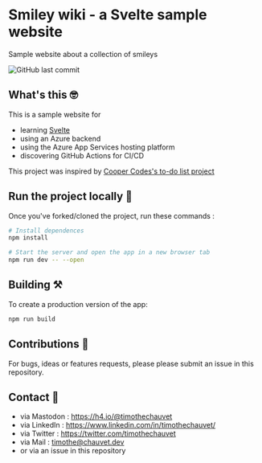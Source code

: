 # Smiley wiki - a Svelte sample website

Sample website about a collection of smileys

![GitHub last commit](https://img.shields.io/github/last-commit/timothechauvet/svelte-actions-sample)

## What's this 🤓
This is a sample website for 
- learning [Svelte](https://kit.svelte.dev/) 
- using an Azure backend 
- using the Azure App Services hosting platform
- discovering GitHub Actions for CI/CD

This project was inspired by [Cooper Codes's to-do list project](https://www.youtube.com/watch?v=MnTfpmVzxQc)

## Run the project locally 🤖

Once you've forked/cloned the project, run these commands : 

```bash
# Install dependences
npm install 

# Start the server and open the app in a new browser tab
npm run dev -- --open
```

## Building ⚒️

To create a production version of the app:

```bash
npm run build
```


## Contributions 🫵
For bugs, ideas or features requests, please please submit an issue in this repository.

## Contact 🤗
- via Mastodon : https://h4.io/@timothechauvet
- via LinkedIn : https://www.linkedin.com/in/timothechauvet/
- via Twitter : https://twitter.com/timothechauvet
- via Mail : timothe@chauvet.dev
- or via an issue in this repository